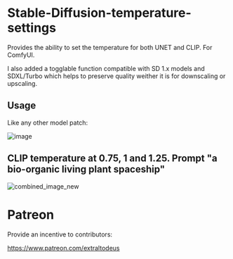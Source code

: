 # Stable-Diffusion-temperature-settings
Provides the ability to set the temperature for both UNET and CLIP. For ComfyUI.

I also added a togglable function compatible with SD 1.x models and SDXL/Turbo which helps to preserve quality weither it is for downscaling or upscaling.

## Usage

Like any other model patch:

![image](https://github.com/Extraltodeus/Stable-Diffusion-temperature-settings/assets/15731540/baafc52a-452b-499f-8aec-2092b019e71f)


## CLIP temperature at 0.75, 1 and 1.25. Prompt "a bio-organic living plant spaceship"

![combined_image_new](https://github.com/Extraltodeus/Stable-Diffusion-temperature-settings/assets/15731540/12034834-43d0-44a5-a603-6c87d1bc6e5d)


# Patreon

Provide an incentive to contributors:

https://www.patreon.com/extraltodeus
